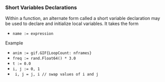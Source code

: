 ### Short Variables Declarations

Within a function, an alternate form called a short variable declaration may be used to declare and initialize local variables. It takes the form 
- `name := expression`

Example
- `anim := gif.GIF{LoopCount: nframes}`
- `freq := rand.Float64() * 3.0`
- `t := 0.0`
- `i, j := 0, 1`
- ` i, j = j, i // swap values of i and j`
